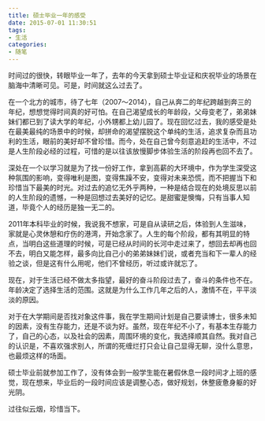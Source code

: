 ```yaml
---
title: 硕士毕业一年的感受
date: 2015-07-01 11:30:51
tags: 
- 生活
categories:
- 随笔
---
```


时间过的很快，转眼毕业一年了，去年的今天拿到硕士毕业证和庆祝毕业的场景在脑海中清晰可见。可是，时间就这么过去了。

在一个北方的城市，待了七年（2007～2014），自己从奔二的年纪跨越到奔三的年纪，想想觉得时间真的好可怕。在自己渴望成长的年龄段，父母变老了，弟弟妹妹们都已到了读大学的年纪，小外甥都上幼儿园了。现在回忆过去，我的感受是处在最美最纯的场景中的时候，却拼命的渴望摆脱这个单纯的生活，追求复杂而且功利的生活，眼前的美好却不曾珍惜。而今，处在自己曾今刻意追赶的生活中，不过是人生阶段必经的过程，可惜的是以往该放慢脚步体验生活的阶段再也回不去了。

深处在一个以学习就是为了找一份好工作，拿到高薪的大环境中，作为学生深受这种氛围的影响，变得唯利是图，变得焦躁不安，变得对未来恐慌，而不把握当下和珍惜当下最美的时光。对过去的追忆无外乎两种，一种是结合现在的处境反思以前的人生阶段的遗憾，一种是回想过去美好的记忆。是甜蜜是懊悔，只有当事人知道，毕竟个人的经历是独一无二的。

<!-- more -->

2011年本科毕业的时候，我说我不想家，可是自从读研之后，体验到人生滋味，家就是心灵休憩和疗伤的港湾，开始念家了。人生的每个阶段，都有其明显的特点，当明白这些道理的时候，可是已经从时间的长河中走过来了，想回去却再也回不去，明白又能怎样，最多向比自己小的弟弟妹妹们说，或者充当和下一辈人的经验之谈，但是这有什么用呢，他们不曾经历，听过或许就忘了。

现在，对于生活已经不做太多指望，最好的奋斗阶段过去了，奋斗的条件也不在。年龄决定了选择生活的范围。这就是为什么工作几年之后的人，激情不在，平平淡淡的原因。

对于在大学期间是否找对象这件事，我在学生期间计划是自己要读博士，很多未知的因素，没有生存能力，还是不谈为好。虽然，现在年纪不小了，有基本生存能力了，自己的心态，以及社会的因素，周围环境的变化，我选择顺其自然。我对自己的认识是，不喜欢强求别人，所谓的死缠烂打只会让自己显得无聊，没什么意思，也最烦这样的场面。

硕士毕业前就参加工作了，没有体会到一般学生能在暑假休息一段时间才上班的感觉，现在想来，毕业后的一段时间应该是调整心态，做好规划，休整疲惫身躯的好光阴。

过往似云烟，珍惜当下。